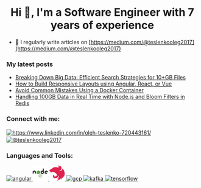 <h1 align="center">Hi 👋, I'm a Software Engineer with 7 years of experience</h1>

- 📝 I regularly write articles on [https://medium.com/@teslenkooleg2017](https://medium.com/@teslenkooleg2017)

### My latest posts
<!-- BLOG-POST-LIST:START -->
- [Breaking Down Big Data: Efficient Search Strategies for 10+GB Files](https://medium.com/t-slen/breaking-down-big-data-efficient-search-strategies-for-10-gb-files-2a6f14522853?source=rss-2e5f5b703d04------2)
- [How to Build Responsive Layouts using Angular, React, or Vue](https://levelup.gitconnected.com/how-to-build-responsive-layouts-using-angular-react-or-vue-23968710aab8?source=rss-2e5f5b703d04------2)
- [Avoid Common Mistakes Using a Docker Container](https://levelup.gitconnected.com/avoid-common-mistakes-using-a-docker-container-b661233d3905?source=rss-2e5f5b703d04------2)
- [Handling 100GB Data in Real Time with Node.js and Bloom Filters in Redis](https://levelup.gitconnected.com/handling-100gb-data-in-real-time-with-node-js-and-bloom-filters-in-redis-bdb80746cd96?source=rss-2e5f5b703d04------2)
<!-- BLOG-POST-LIST:END -->

<h3 align="left">Connect with me:</h3>
<p align="left">
<a href="https://linkedin.com/in/https://www.linkedin.com/in/oleh-teslenko-720443161/" target="blank"><img align="center" src="https://raw.githubusercontent.com/rahuldkjain/github-profile-readme-generator/master/src/images/icons/Social/linked-in-alt.svg" alt="https://www.linkedin.com/in/oleh-teslenko-720443161/" height="30" width="40" /></a>
<a href="https://medium.com/@teslenkooleg2017" target="blank"><img align="center" src="https://raw.githubusercontent.com/rahuldkjain/github-profile-readme-generator/master/src/images/icons/Social/medium.svg" alt="@teslenkooleg2017" height="30" width="40" /></a>
</p>

<h3 align="left">Languages and Tools:</h3>
<p align="left"> 
  <a href="https://angular.io" target="_blank" rel="noreferrer"> <img src="https://angular.io/assets/images/logos/angular/angular.svg" alt="angular" width="40" height="40"/> </a> 
  <a href="https://nodejs.org" target="_blank" rel="noreferrer"> <img src="https://raw.githubusercontent.com/devicons/devicon/master/icons/nodejs/nodejs-original-wordmark.svg" alt="nodejs" width="40" height="40"/> </a>
  <a href="https://nestjs.com/" target="_blank" rel="noreferrer"> <img src="https://raw.githubusercontent.com/devicons/devicon/master/icons/nestjs/nestjs-plain.svg" alt="nestjs" width="40" height="40"/> </a>
  <a href="https://cloud.google.com" target="_blank" rel="noreferrer"> <img src="https://www.vectorlogo.zone/logos/google_cloud/google_cloud-icon.svg" alt="gcp" width="40" height="40"/> </a>     <a href="https://kafka.apache.org/" target="_blank" rel="noreferrer"> <img src="https://www.vectorlogo.zone/logos/apache_kafka/apache_kafka-icon.svg" alt="kafka" width="40" height="40"/>     </a> 
  <a href="https://www.tensorflow.org" target="_blank" rel="noreferrer"> <img src="https://www.vectorlogo.zone/logos/tensorflow/tensorflow-icon.svg" alt="tensorflow" width="40" height="40"/> </a> </p>
